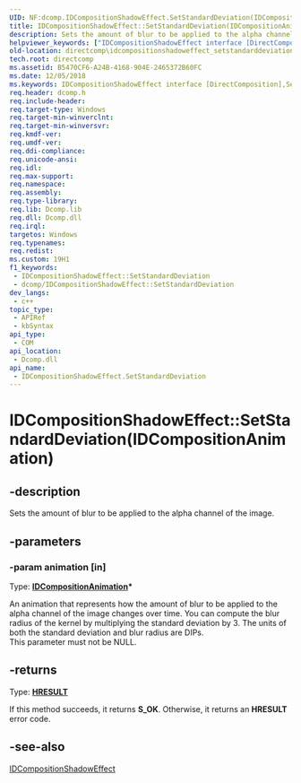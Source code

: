```yaml
---
UID: NF:dcomp.IDCompositionShadowEffect.SetStandardDeviation(IDCompositionAnimation)
title: IDCompositionShadowEffect::SetStandardDeviation(IDCompositionAnimation) (dcomp.h)
description: Sets the amount of blur to be applied to the alpha channel of the image.
helpviewer_keywords: ["IDCompositionShadowEffect interface [DirectComposition]","SetStandardDeviation method","IDCompositionShadowEffect.SetStandardDeviation","IDCompositionShadowEffect.SetStandardDeviation(IDCompositionAnimation)","IDCompositionShadowEffect::SetStandardDeviation","IDCompositionShadowEffect::SetStandardDeviation(IDCompositionAnimation)","SetStandardDeviation","SetStandardDeviation method [DirectComposition]","SetStandardDeviation method [DirectComposition]","IDCompositionShadowEffect interface","dcomp/IDCompositionShadowEffect::SetStandardDeviation","directcomp.idcompositionshadoweffect_setstandarddeviation_2"]
old-location: directcomp\idcompositionshadoweffect_setstandarddeviation_2.htm
tech.root: directcomp
ms.assetid: B5470CF6-A24B-4168-904E-2465372B60FC
ms.date: 12/05/2018
ms.keywords: IDCompositionShadowEffect interface [DirectComposition],SetStandardDeviation method, IDCompositionShadowEffect.SetStandardDeviation, IDCompositionShadowEffect.SetStandardDeviation(IDCompositionAnimation), IDCompositionShadowEffect::SetStandardDeviation, IDCompositionShadowEffect::SetStandardDeviation(IDCompositionAnimation), SetStandardDeviation, SetStandardDeviation method [DirectComposition], SetStandardDeviation method [DirectComposition],IDCompositionShadowEffect interface, dcomp/IDCompositionShadowEffect::SetStandardDeviation, directcomp.idcompositionshadoweffect_setstandarddeviation_2
req.header: dcomp.h
req.include-header: 
req.target-type: Windows
req.target-min-winverclnt: 
req.target-min-winversvr: 
req.kmdf-ver: 
req.umdf-ver: 
req.ddi-compliance: 
req.unicode-ansi: 
req.idl: 
req.max-support: 
req.namespace: 
req.assembly: 
req.type-library: 
req.lib: Dcomp.lib
req.dll: Dcomp.dll
req.irql: 
targetos: Windows
req.typenames: 
req.redist: 
ms.custom: 19H1
f1_keywords:
 - IDCompositionShadowEffect::SetStandardDeviation
 - dcomp/IDCompositionShadowEffect::SetStandardDeviation
dev_langs:
 - c++
topic_type:
 - APIRef
 - kbSyntax
api_type:
 - COM
api_location:
 - Dcomp.dll
api_name:
 - IDCompositionShadowEffect.SetStandardDeviation
---
```


# IDCompositionShadowEffect::SetStandardDeviation(IDCompositionAnimation)


## -description

Sets the amount of blur to be applied to the alpha channel of the image.

## -parameters

### -param animation [in]

Type: <b><a href="/windows/desktop/api/dcompanimation/nn-dcompanimation-idcompositionanimation">IDCompositionAnimation</a>*</b>

An animation that represents how the amount of blur to be applied to the alpha channel of the image changes over time. 
            You can compute the blur radius of the kernel by multiplying the standard deviation by 3.
            The units of both the standard deviation and blur radius are DIPs.          
          This parameter must not be NULL.

## -returns

Type: <b><a href="/windows/win32/com/structure-of-com-error-codes">HRESULT</a></b>

If this method succeeds, it returns <b>S_OK</b>. Otherwise, it returns an <b>HRESULT</b> error code.

## -see-also

<a href="/windows/desktop/api/dcomp/nn-dcomp-idcompositionshadoweffect">IDCompositionShadowEffect</a>